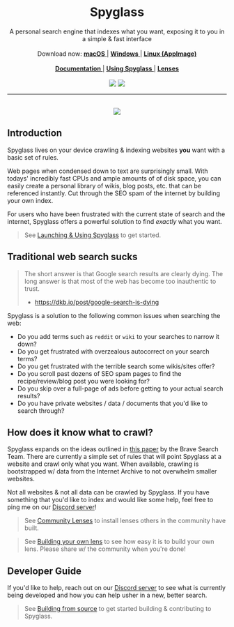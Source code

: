 <p align="center">
  <h1 align="center"><b>Spyglass</b></h1>
  <p align="center">
    A personal search engine that indexes what you want, exposing it to you in a simple & fast interface
    <br />
    <br />
        Download now:
        <a href="https://github.com/a5huynh/spyglass/releases/download/v2022.11.5/Spyglass_22.11.5_x64.dmg">
            <strong>macOS</strong>
        </a> |
        <a href="https://github.com/a5huynh/spyglass/releases/download/v2022.11.5/Spyglass_22.11.5_x64_en-US.msi">
            <strong>Windows</strong>
        </a> |
        <a href="https://github.com/a5huynh/spyglass/releases/download/v2022.11.5/spyglass_22.11.5_amd64.AppImage">
            <strong>Linux (AppImage)</strong>
        </a>
    <br />
    <br />
    <a href="https://docs.spyglass.fyi">
        <strong>Documentation</strong>
    </a> |
    <a href="https://docs.spyglass.fyi/usage/index.html">
        <strong>Using Spyglass</strong>
    </a> |
    <a href="https://docs.spyglass.fyi/usage/lenses/index.html">
        <strong>Lenses</strong>
    </a>
    <br />
    <br />
    <img src="https://github.com/a5huynh/spyglass/actions/workflows/rust.yml/badge.svg">
    <a href="https://discord.gg/663wPVBSTB"><img src="https://img.shields.io/badge/Discord-Join%20Now-blue"></a>
  </p>
</p>

---

<p align="center">
    <br/>
    <img src="docs/spyglass-poc.gif">
</p>

## Introduction

Spyglass lives on your device crawling & indexing websites __you__ want with a basic
set of rules.

Web pages when condensed down to text are surprisingly small. With todays' incredibly
fast CPUs and ample amounts of of disk space, you can easily create a personal library of
wikis, blog posts, etc. that can be referenced instantly. Cut through the SEO spam of
the internet by building your own index.

For users who have been frustrated with the current state of search and the internet,
Spyglass offers a powerful solution to find _exactly_ what you want.

> See [Launching & Using Spyglass](https://docs.spyglass.fyi/usage/index.html) to get started.

## Traditional web search sucks

> The short answer is that Google search results are clearly dying. The long answer
> is that most of the web has become too inauthentic to trust.
>
> - https://dkb.io/post/google-search-is-dying

Spyglass is a solution to the following common issues when searching the web:

- Do you add terms such as `reddit` or `wiki` to your searches to narrow it down?
- Do you get frustrated with overzealous autocorrect on your search terms?
- Do you get frustrated with the terrible search some wikis/sites offer?
- Do you scroll past dozens of SEO spam pages to find the recipe/review/blog post you were looking for?
- Do you skip over a full-page of ads before getting to your actual search results?
- Do you have private websites / data / documents that you'd like to search through?

## How does it know what to crawl?

Spyglass expands on the ideas outlined in [this paper][googles-paper] by the
Brave Search Team. There are currently a simple set of rules that will point Spyglass
at a website and crawl only what you want. When available, crawling is
bootstrapped w/ data from the Internet Archive to not overwhelm smaller websites.

Not all websites & not all data can be crawled by Spyglass. If you have something
that you'd like to index and would like some help, feel free to ping me on
our [Discord server](https://discord.gg/663wPVBSTB)!

> See [Community Lenses](https://docs.spyglass.fyi/usage/lenses/community.html) to install
> lenses others in the community have built.

> See [Building your own lens](https://docs.spyglass.fyi/usage/lenses/build.html) to see
> how easy it is to build your own lens. Please share w/ the community when you're done!

[googles-paper]: https://brave.com/static-assets/files/goggles.pdf

## Developer Guide

If you'd like to help, reach out on our [Discord server](https://discord.gg/663wPVBSTB)
to see what is currently being developed and how you can help usher in a new,
better search.

> See [Building from source](https://docs.spyglass.fyi/build.html) to get started
> building & contributing to Spyglass.
